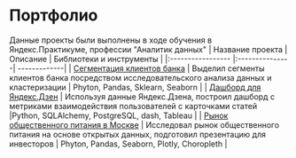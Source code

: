# Портфолио
Данные проекты были выполнены в ходе обучения в Яндекс.Практикуме, профессии "Аналитик данных"
| Название проекта  | Описание        |    Библиотеки и инструменты |
|:----------------- |:---------------| -------------|
| [Сегментация клиентов банка](https://github.com/ivanovskyva/Portfolio/tree/main/Segmentation "")         | Выделил сегменты клиентов банка посредством исследовательского анализа данных и кластеризации | Phyton, Pandas, Sklearn, Seaborn |
| [Дашборд для Яндекс.Дзен](https://github.com/ivanovskyva/Portfolio/tree/main/dashboard)        | Используя данные Яндекс.Дзена, построил дашборд с метриками взаимодействия пользователей с карточками статей |Python, SQLAlchemy, PostgreSQL, dash, Tableau |
| [Рынок общественного питания в Москве](https://github.com/ivanovskyva/Portfolio/tree/main/Restorani)         | Исследовал рынок общественного питания на основе открытых данных, подготовил презентацию для инвесторов | Phyton, Pandas, Seaborn, Plotly, Choropleth   |
